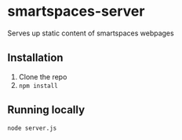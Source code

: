 smartspaces-server
==================

Serves up static content of smartspaces webpages

Installation
------------

1. Clone the repo
2. `npm install`

Running locally
---------------

`node server.js`


